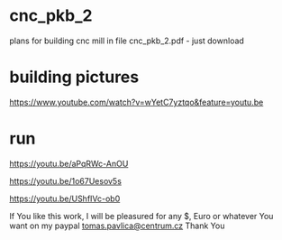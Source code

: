 # cnc_pkb_2
plans for building cnc mill in file cnc_pkb_2.pdf - just download

# building pictures
https://www.youtube.com/watch?v=wYetC7yztqo&feature=youtu.be

# run
https://youtu.be/aPqRWc-AnOU

https://youtu.be/1o67Uesov5s

https://youtu.be/UShfIVc-ob0

If You like this work, I will be pleasured for any $, Euro or whatever You want on my paypal tomas.pavlica@centrum.cz
Thank You
